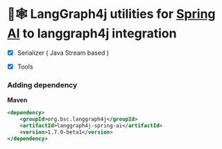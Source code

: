 # 🦜🕸️ LangGraph4j utilities for [Spring AI] to langgraph4j integration

- [x] Serializer ( Java Stream based )
- [x] Tools


### Adding dependency 

**Maven**
```xml
<dependency>
    <groupId>org.bsc.langgraph4j</groupId>
    <artifactId>langgraph4j-spring-ai</artifactId>
    <version>1.7.0-beta1</version>
</dependency>
```

[Spring AI]: https://docs.spring.io/spring-ai/reference/index.html